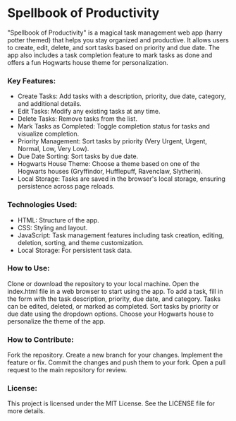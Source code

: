 # Spellbook of Productivity
"Spellbook of Productivity" is a magical task management web app (harry potter themed) that helps you stay organized and productive. It allows users to create, edit, delete, and sort tasks based on priority and due date. The app also includes a task completion feature to mark tasks as done and offers a fun Hogwarts house theme for personalization.

### Key Features:
- Create Tasks: Add tasks with a description, priority, due date, category, and additional details.
- Edit Tasks: Modify any existing tasks at any time.
- Delete Tasks: Remove tasks from the list.
- Mark Tasks as Completed: Toggle completion status for tasks and visualize completion.
- Priority Management: Sort tasks by priority (Very Urgent, Urgent, Normal, Low, Very Low).
- Due Date Sorting: Sort tasks by due date.
- Hogwarts House Theme: Choose a theme based on one of the Hogwarts houses (Gryffindor, Hufflepuff, Ravenclaw, Slytherin).
- Local Storage: Tasks are saved in the browser's local storage, ensuring persistence across page reloads.
  
### Technologies Used:
- HTML: Structure of the app.
- CSS: Styling and layout.
- JavaScript: Task management features including task creation, editing, deletion, sorting, and theme customization.
- Local Storage: For persistent task data.

### How to Use:
Clone or download the repository to your local machine.
Open the index.html file in a web browser to start using the app.
To add a task, fill in the form with the task description, priority, due date, and category.
Tasks can be edited, deleted, or marked as completed.
Sort tasks by priority or due date using the dropdown options.
Choose your Hogwarts house to personalize the theme of the app.

### How to Contribute:
Fork the repository.
Create a new branch for your changes.
Implement the feature or fix.
Commit the changes and push them to your fork.
Open a pull request to the main repository for review.

### License:
This project is licensed under the MIT License. See the LICENSE file for more details.
